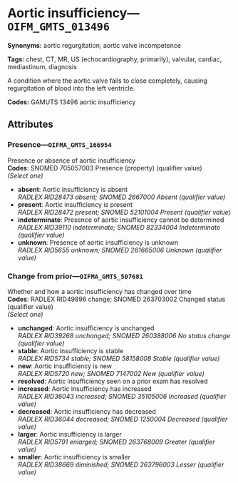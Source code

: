 # Aortic insufficiency—`OIFM_GMTS_013496`

**Synonyms:** aortic regurgitation, aortic valve incompetence

**Tags:** chest, CT, MR, US (echocardiography, primarily), valvular, cardiac, mediastinum, diagnosis

A condition where the aortic valve fails to close completely, causing regurgitation of blood into the left ventricle.

**Codes:** GAMUTS 13496 aortic insufficiency

## Attributes

### Presence—`OIFMA_GMTS_166954`

Presence or absence of aortic insufficiency  
**Codes**: SNOMED 705057003 Presence (property) (qualifier value)  
*(Select one)*

- **absent**: Aortic insufficiency is absent  
_RADLEX RID28473 absent; SNOMED 2667000 Absent (qualifier value)_
- **present**: Aortic insufficiency is present  
_RADLEX RID28472 present; SNOMED 52101004 Present (qualifier value)_
- **indeterminate**: Presence of aortic insufficiency cannot be determined  
_RADLEX RID39110 indeterminate; SNOMED 82334004 Indeterminate (qualifier value)_
- **unknown**: Presence of aortic insufficiency is unknown  
_RADLEX RID5655 unknown; SNOMED 261665006 Unknown (qualifier value)_

### Change from prior—`OIFMA_GMTS_507681`

Whether and how a aortic insufficiency has changed over time  
**Codes**: RADLEX RID49896 change; SNOMED 263703002 Changed status (qualifier value)  
*(Select one)*

- **unchanged**: Aortic insufficiency is unchanged  
_RADLEX RID39268 unchanged; SNOMED 260388006 No status change (qualifier value)_
- **stable**: Aortic insufficiency is stable  
_RADLEX RID5734 stable; SNOMED 58158008 Stable (qualifier value)_
- **new**: Aortic insufficiency is new  
_RADLEX RID5720 new; SNOMED 7147002 New (qualifier value)_
- **resolved**: Aortic insufficiency seen on a prior exam has resolved  
- **increased**: Aortic insufficiency has increased  
_RADLEX RID36043 increased; SNOMED 35105006 Increased (qualifier value)_
- **decreased**: Aortic insufficiency has decreased  
_RADLEX RID36044 decreased; SNOMED 1250004 Decreased (qualifier value)_
- **larger**: Aortic insufficiency is larger  
_RADLEX RID5791 enlarged; SNOMED 263768009 Greater (qualifier value)_
- **smaller**: Aortic insufficiency is smaller  
_RADLEX RID38669 diminished; SNOMED 263796003 Lesser (qualifier value)_